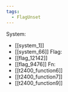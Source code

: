 ```yaml
---
tags:
  - FlagUnset
---
```

System:
- [[system_1]]
- [[system_66]]
Flag:
- [[flag_12142]]
- [[flag_9476]]
Fn:
- [[t2400_function6]]
- [[t2400_function7]]
- [[t2400_function9]]
